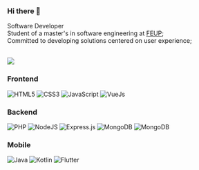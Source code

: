 ### Hi there 👋

Software Developer<br>
Student of a master's in software engineering at [FEUP](https://www.up.pt/portal/pt/feup/);<br>
Committed to developing solutions centered on user experience;<br>
<br>

<!--<br><div align="center">
  <a href="https://github.com/mrgarciamanuel">
  <img height="180em" src="https://github-readme-stats.vercel.app/api/top-langs/?username=mrgarciamanuel&layout=compact&langs_count=8&theme=github_dark"/>
</div>-->

<div>
  <img src="https://github-readme-stats.vercel.app/api?username=mrgarciamanuel&show_icons=true&theme=gotham"/>
</div>

### Frontend
<div>
  <img  alt="HTML5" src="https://img.shields.io/badge/html5-%23E34F26.svg?style=for-the-badge&logo=html5&logoColor=white"/>
  <img  alt="CSS3" src="https://img.shields.io/badge/css3-%231572B6.svg?style=for-the-badge&logo=css3&logoColor=white"/>
  <img  alt="JavaScript" src="https://img.shields.io/badge/javascript-%23323330.svg?style=for-the-badge&logo=javascript&logoColor=%23F7DF1E"/>
  <img  alt="VueJs" src="https://img.shields.io/badge/Vue.js-35495E?style=for-the-badge&logo=vuedotjs&logoColor=4FC08D"/>
</div>

### Backend
<div>
  <img  alt="PHP" src="https://img.shields.io/badge/php-%23777BB4.svg?style=for-the-badge&logo=php&logoColor=white"/>
  <img  alt="NodeJS" src="https://img.shields.io/badge/node.js-%2343853D.svg?style=for-the-badge&logo=nodedotjs&logoColor=white"/>
  <img  alt="Express.js" src="https://img.shields.io/badge/express.js-%23404d59.svg?style=for-the-badge&logo=express&logoColor=%2361DAFB"/>
  <img  alt="MongoDB" src ="https://img.shields.io/badge/mysql-4479A1.svg?style=for-the-badge&logo=mysql&logoColor=white"/>
  <img  alt="MongoDB" src ="https://img.shields.io/badge/MongoDB-%234ea94b.svg?style=for-the-badge&logo=mongodb&logoColor=white"/>
</div>

### Mobile
<div>
  <img  alt="Java" src="https://img.shields.io/badge/java-%23ED8B00.svg?style=for-the-badge&logo=openjdk&logoColor=white"/>
  <img  alt="Kotlin" src="https://img.shields.io/badge/kotlin-%237F52FF.svg?style=for-the-badge&logo=kotlin&logoColor=white"/>
  <img  alt="Flutter" src ="https://img.shields.io/badge/Flutter-%2302569B.svg?style=for-the-badge&logo=Flutter&logoColor=white"/>
</div>



